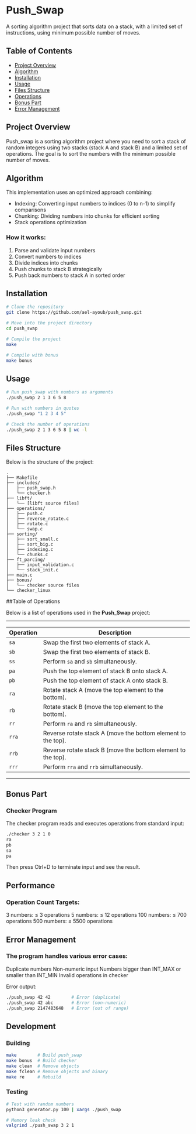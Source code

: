 # Push_Swap

A sorting algorithm project that sorts data on a stack, with a limited set of instructions, using minimum possible number of moves.

## Table of Contents
* [Project Overview](#project-overview)
* [Algorithm](#algorithm)
* [Installation](#installation)
* [Usage](#usage)
* [Files Structure](#files-structure)
* [Operations](#operations)
* [Bonus Part](#bonus-part)
* [Error Management](#error-management)

## Project Overview
Push_swap is a sorting algorithm project where you need to sort a stack of random integers using two stacks (stack A and stack B) and a limited set of operations. The goal is to sort the numbers with the minimum possible number of moves.

## Algorithm
This implementation uses an optimized approach combining:
- Indexing: Converting input numbers to indices (0 to n-1) to simplify comparisons
- Chunking: Dividing numbers into chunks for efficient sorting
- Stack operations optimization

### How it works:
1. Parse and validate input numbers
2. Convert numbers to indices
3. Divide indices into chunks
4. Push chunks to stack B strategically
5. Push back numbers to stack A in sorted order

## Installation

```bash
# Clone the repository
git clone https://github.com/ael-ayoub/push_swap.git

# Move into the project directory
cd push_swap

# Compile the project
make

# Compile with bonus
make bonus
```

## Usage

```bash
# Run push_swap with numbers as arguments
./push_swap 2 1 3 6 5 8

# Run with numbers in quotes
./push_swap "1 2 3 4 5"

# Check the number of operations
./push_swap 2 1 3 6 5 8 | wc -l
```

## Files Structure

Below is the structure of the project:

```plaintext
.
├── Makefile
├── includes/
│   ├── push_swap.h
│   └── checker.h
├── libft/
│   └── [libft source files]
├── operations/
│   ├── push.c
│   ├── reverse_rotate.c
│   ├── rotate.c
│   └── swap.c
├── sorting/
│   ├── sort_small.c
│   ├── sort_big.c
│   ├── indexing.c
│   └── chunks.c
├── ft_parcing/
│   ├── input_validation.c
│   └── stack_init.c
├── main.c
├── bonus/
│   └── checker source files
└── checker_linux
```


##Table of Operations

Below is a list of operations used in the **Push_Swap** project:

-----------------------------------------------------------------------------
| Operation | Description                                                   |
|-----------|---------------------------------------------------------------|
| `sa`      | Swap the first two elements of stack A.                       |
| `sb`      | Swap the first two elements of stack B.                       |
| `ss`      | Perform `sa` and `sb` simultaneously.                         |
| `pa`      | Push the top element of stack B onto stack A.                 |
| `pb`      | Push the top element of stack A onto stack B.                 |
| `ra`      | Rotate stack A (move the top element to the bottom).          |
| `rb`      | Rotate stack B (move the top element to the bottom).          |
| `rr`      | Perform `ra` and `rb` simultaneously.                         |
| `rra`     | Reverse rotate stack A (move the bottom element to the top).  |
| `rrb`     | Reverse rotate stack B (move the bottom element to the top).  |
| `rrr`     | Perform `rra` and `rrb` simultaneously.                       |
-----------------------------------------------------------------------------
## Bonus Part

### Checker Program

The checker program reads and executes operations from standard input:

```bash
./checker 3 2 1 0
ra
pb
sa
pa
```
Then press Ctrl+D to terminate input and see the result.

## Performance
### Operation Count Targets:

3 numbers: ≤ 3 operations
5 numbers: ≤ 12 operations
100 numbers: ≤ 700 operations
500 numbers: ≤ 5500 operations

## Error Management
### The program handles various error cases:

Duplicate numbers
Non-numeric input
Numbers bigger than INT_MAX or smaller than INT_MIN
Invalid operations in checker

Error output:
```bash
./push_swap 42 42        # Error (duplicate)
./push_swap 42 abc       # Error (non-numeric)
./push_swap 2147483648   # Error (out of range)
```
## Development
### Building

```bash
make        # Build push_swap
make bonus  # Build checker
make clean  # Remove objects
make fclean # Remove objects and binary
make re     # Rebuild
```
### Testing

```bash
# Test with random numbers
python3 generator.py 100 | xargs ./push_swap

# Memory leak check
valgrind ./push_swap 3 2 1
```

